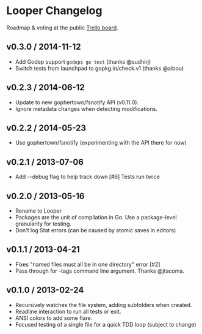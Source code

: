 # Looper Changelog

Roadmap & voting at the public [Trello board](https://trello.com/b/VvblYiSE).

## v0.3.0 / 2014-11-12

* Add Godep support `godeps go test` (thanks @sudhirj)
* Switch tests from launchpad to gopkg.in/check.v1 (thanks @aibou)

## v0.2.3 / 2014-06-12

* Update to new gophertown/fsnotify API (v0.11.0).
* Ignore metadata changes when detecting modifications.

## v0.2.2 / 2014-05-23

* Use gophertown/fsnotify (experimenting with the API there for now)

## v0.2.1 / 2013-07-06

* Add --debug flag to help track down [#6] Tests run twice

## v0.2.0 / 2013-05-16

* Rename to Looper
* Packages are the unit of compilation in Go. Use a package-level granularity for testing.
* Don't log Stat errors (can be caused by atomic saves in editors)

## v0.1.1 / 2013-04-21

* Fixes "named files must all be in one directory" error [#2]
* Pass through for -tags command line argument. Thanks @jtacoma.

## v0.1.0 / 2013-02-24

* Recursively watches the file system, adding subfolders when created.
* Readline interaction to run all tests or exit.
* ANSI colors to add some flare.
* Focused testing of a single file for a quick TDD loop (subject to change)
